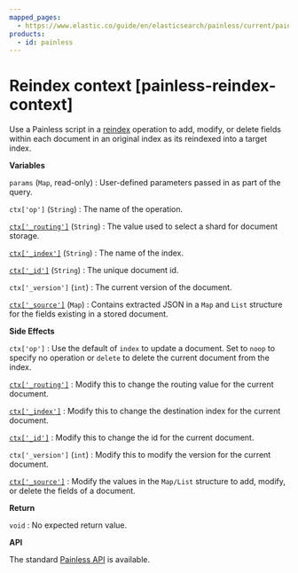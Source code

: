```yaml
---
mapped_pages:
  - https://www.elastic.co/guide/en/elasticsearch/painless/current/painless-reindex-context.html
products:
  - id: painless
---
```


# Reindex context [painless-reindex-context]

Use a Painless script in a [reindex](https://www.elastic.co/docs/api/doc/elasticsearch/operation/operation-reindex) operation to add, modify, or delete fields within each document in an original index as its reindexed into a target index.

**Variables**

`params` (`Map`, read-only)
:   User-defined parameters passed in as part of the query.

`ctx['op']` (`String`)
:   The name of the operation.

[`ctx['_routing']`](/reference/elasticsearch/mapping-reference/mapping-routing-field.md) (`String`)
:   The value used to select a shard for document storage.

[`ctx['_index']`](/reference/elasticsearch/mapping-reference/mapping-index-field.md) (`String`)
:   The name of the index.

[`ctx['_id']`](/reference/elasticsearch/mapping-reference/mapping-id-field.md) (`String`)
:   The unique document id.

`ctx['_version']` (`int`)
:   The current version of the document.

[`ctx['_source']`](/reference/elasticsearch/mapping-reference/mapping-source-field.md) (`Map`)
:   Contains extracted JSON in a `Map` and `List` structure for the fields existing in a stored document.

**Side Effects**

`ctx['op']`
:   Use the default of `index` to update a document. Set to `noop` to specify no operation or `delete` to delete the current document from the index.

[`ctx['_routing']`](/reference/elasticsearch/mapping-reference/mapping-routing-field.md)
:   Modify this to change the routing value for the current document.

[`ctx['_index']`](/reference/elasticsearch/mapping-reference/mapping-index-field.md)
:   Modify this to change the destination index for the current document.

[`ctx['_id']`](/reference/elasticsearch/mapping-reference/mapping-id-field.md)
:   Modify this to change the id for the current document.

`ctx['_version']` (`int`)
:   Modify this to modify the version for the current document.

[`ctx['_source']`](/reference/elasticsearch/mapping-reference/mapping-source-field.md)
:   Modify the values in the `Map/List` structure to add, modify, or delete the fields of a document.

**Return**

`void`
:   No expected return value.

**API**

The standard [Painless API](https://www.elastic.co/guide/en/elasticsearch/painless/current/painless-api-reference-shared.html) is available.

